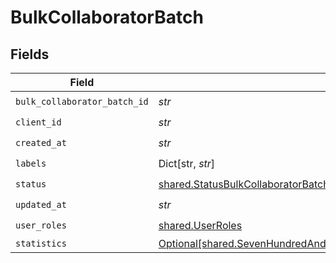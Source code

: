 # BulkCollaboratorBatch


## Fields

| Field                                                                                                                                                                                                                    | Type                                                                                                                                                                                                                     | Required                                                                                                                                                                                                                 | Description                                                                                                                                                                                                              |
| ------------------------------------------------------------------------------------------------------------------------------------------------------------------------------------------------------------------------ | ------------------------------------------------------------------------------------------------------------------------------------------------------------------------------------------------------------------------ | ------------------------------------------------------------------------------------------------------------------------------------------------------------------------------------------------------------------------ | ------------------------------------------------------------------------------------------------------------------------------------------------------------------------------------------------------------------------ |
| `bulk_collaborator_batch_id`                                                                                                                                                                                             | *str*                                                                                                                                                                                                                    | :heavy_check_mark:                                                                                                                                                                                                       | N/A                                                                                                                                                                                                                      |
| `client_id`                                                                                                                                                                                                              | *str*                                                                                                                                                                                                                    | :heavy_check_mark:                                                                                                                                                                                                       | N/A                                                                                                                                                                                                                      |
| `created_at`                                                                                                                                                                                                             | *str*                                                                                                                                                                                                                    | :heavy_check_mark:                                                                                                                                                                                                       | N/A                                                                                                                                                                                                                      |
| `labels`                                                                                                                                                                                                                 | Dict[str, *str*]                                                                                                                                                                                                         | :heavy_check_mark:                                                                                                                                                                                                       | N/A                                                                                                                                                                                                                      |
| `status`                                                                                                                                                                                                                 | [shared.StatusBulkCollaboratorBatch](../../models/shared/statusbulkcollaboratorbatch.md)                                                                                                                                 | :heavy_check_mark:                                                                                                                                                                                                       | N/A                                                                                                                                                                                                                      |
| `updated_at`                                                                                                                                                                                                             | *str*                                                                                                                                                                                                                    | :heavy_check_mark:                                                                                                                                                                                                       | N/A                                                                                                                                                                                                                      |
| `user_roles`                                                                                                                                                                                                             | [shared.UserRoles](../../models/shared/userroles.md)                                                                                                                                                                     | :heavy_check_mark:                                                                                                                                                                                                       | N/A                                                                                                                                                                                                                      |
| `statistics`                                                                                                                                                                                                             | [Optional[shared.SevenHundredAndFiftySevenf4961b94334fd41cedc27262be7b14583377703cda6490b996969bd4e66c2]](../../models/shared/sevenhundredandfiftysevenf4961b94334fd41cedc27262be7b14583377703cda6490b996969bd4e66c2.md) | :heavy_minus_sign:                                                                                                                                                                                                       | N/A                                                                                                                                                                                                                      |